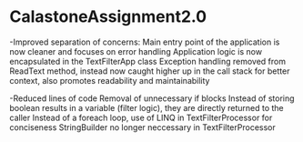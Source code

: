 # CalastoneAssignment2.0

-Improved separation of concerns:
Main entry point of the application is now cleaner and focuses on error handling
Application logic is now encapsulated in the TextFilterApp class
Exception handling removed from ReadText method, instead now caught higher up in the call stack for better context, also promotes readability and maintainability

-Reduced lines of code
Removal of unnecessary if blocks
Instead of storing boolean results in a variable (filter logic), they are directly returned to the caller
Instead of a foreach loop, use of LINQ in TextFilterProcessor for conciseness
StringBuilder no longer neccessary in TextFilterProcessor
